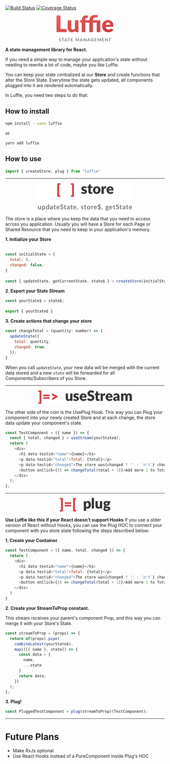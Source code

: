 [![Build Status](https://travis-ci.org/tegraoss/luffie.svg?branch=master)](https://travis-ci.org/tegraoss/luffie) [![Coverage Status](https://coveralls.io/repos/github/tegraoss/luffie/badge.svg?branch=master)](https://coveralls.io/github/tegraoss/luffie?branch=master)

<p align="center">
<img width="180" src="assets/luffiejs-logo-b.png">
</p>


**A state management library for React.**

If you need a simple way to manage your application's state without needing to rewrite a lot of code, maybe you like Luffie.

You can keep your state centralized at our **Store** and create functions that alter the Store State. Everytime the state gets updated, all components plugged into it are rendered automatically.

In Luffie, you need two steps to do that:

## How to install

```bash
npm install --save luffie
```

or

```bash
yarn add luffie
```

## How to use

```javascript
import { createStore, plug } from "luffie"
```

<hr />

<p align="center">
  <img src="assets/luffiejs-store.png">
</p>

The store is a place where you keep the data that you need to access across you application.
Usually you will have a Store for each Page or Shared Resource that you need to keep in your application's memory.

**1. Initialize your Store**

```javascript

const initialState = {
  total: 0,
  changed: false,
}

const { updateState, getCurrentState, state$ } = createStore(initialState);
```

**2. Export your State Stream**

```javascript
const yourState$ = state$;

export { yourState$ }
```

**3. Create actions that change your store**

```javascript
const changeTotal = (quantity: number) => {
  updateState({
    total: quantity,
    changed: true,
  });
}
```

When you call `updateState`, your new data will be merged with the current data stored and a new `state` will be forwarded for all Components/Subscribers of you Store.

<hr />

<p align="center">
  <img src="assets/luffiejs-usestream.png">
</p>

The other side of the coin is the UsePlug Hook. This way you can Plug your component into your newly created Store and at each change, the store data update your component's state.

```javascript
const TestComponent = ({ name }) => {
  const { total, changed } = useStream(yourState$);
  return (
    <div>
      <h1 data-testid="name">{name}</h1>
      <p data-testid="total">Total: {total}</p>
      <p data-testid="changed">The store was{changed ? '' : `n't`} changed.</p>
      <button onClick={() => changeTotal(total + 1)}>Add more 1 to Total</button>
    </div>
  );
};
```

<hr />

<p align="center">
  <img src="assets/luffiejs-plug.png">
</p>

**Use Luffie like this if your React doesn't support Hooks**
If you use a older version of React without Hooks, you can use the Plug HOC to connect your component with you store state following the steps described below:

**1. Create your Container**

```javascript
const TestComponent = ({ name, total, changed }) => {
  return (
    <div>
      <h1 data-testid="name">{name}</h1>
      <p data-testid="total">Total: {total}</p>
      <p data-testid="changed">The store was{changed ? '' : `n't`} changed.</p>
      <button onClick={() => changeTotal(total + 1)}>Add more 1 to Total</button>
    </div>
  )
}
```

**2. Create your StreamToProp constant.**

This stream receives your parent's component Prop, and this way you can merge it with your Store's State.

```javascript
const streamToProp = (props) => {
  return of(props).pipe(
    combineLatest(yourState$),
    map(([{ name }, state]) => {
      const data = {
        name,
        ...state
      }
      return data;
    })
  );
};
```

**3. Plug!**

```javascript
const PluggedTestComponent = plug(streamToProp)(TestComponent);
```

<hr />

# Future Plans

- Make RxJs optional
- Use React Hooks instead of a PureComponent inside Plug's HOC
